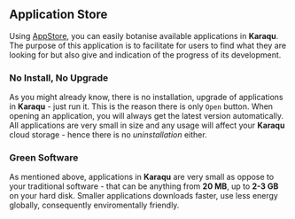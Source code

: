 ## Application Store

Using [AppStore]($appstore), you can easily botanise available applications in **Karaqu**. The
purpose of this application is to facilitate for users to find what they are looking for but also give
and indication of the progress of its development.

### No Install, No Upgrade

As you might already know, there is no installation, upgrade of applications in **Karaqu** - just run it.
This is the reason there is only `Open` button. When opening an application, you will always get
the latest version automatically. All applications are very small in size and any usage will affect
your **Karaqu** cloud storage - hence there is no _uninstallation_ either.

### Green Software

As mentioned above, applications in **Karaqu** are very small as oppose to your traditional software -
that can be anything from **20 MB**, up to **2-3 GB** on your hard disk. Smaller applications downloads
faster, use less energy globally, consequently enviromentally friendly.
